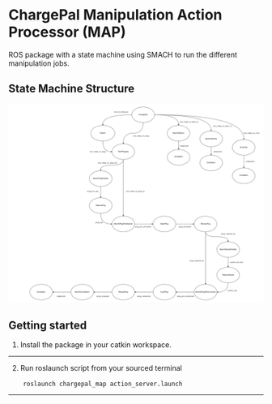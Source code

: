 # ChargePal Manipulation Action Processor (MAP)

ROS package with a state machine using SMACH to run the different manipulation jobs.

## State Machine Structure

![StateMachine](./doc/StateMachine.svg)


## Getting started

1) Install the package in your catkin workspace.

----

2) Run roslaunch script from your sourced terminal

```commandline
    roslaunch chargepal_map action_server.launch
```
----